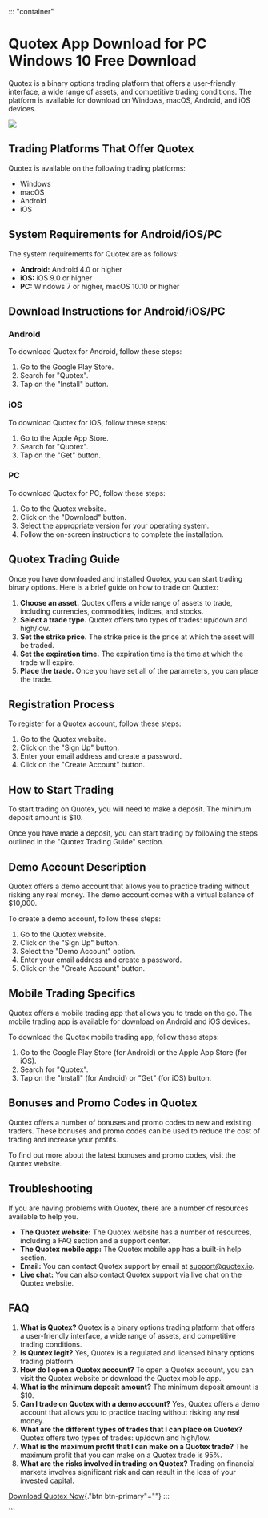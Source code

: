 ::: \"container\"
# Quotex App Download for PC Windows 10 Free Download

Quotex is a binary options trading platform that offers a user-friendly
interface, a wide range of assets, and competitive trading conditions.
The platform is available for download on Windows, macOS, Android, and
iOS devices.

[![](https://static.quotex.io/files/10_en/300_250.jpg)](https://traff.sbs/brokerqxlid)

## Trading Platforms That Offer Quotex

Quotex is available on the following trading platforms:

-   Windows
-   macOS
-   Android
-   iOS

## System Requirements for Android/iOS/PC

The system requirements for Quotex are as follows:

-   **Android:** Android 4.0 or higher
-   **iOS:** iOS 9.0 or higher
-   **PC:** Windows 7 or higher, macOS 10.10 or higher

## Download Instructions for Android/iOS/PC

### Android

To download Quotex for Android, follow these steps:

1.  Go to the Google Play Store.
2.  Search for "Quotex".
3.  Tap on the "Install" button.

### iOS

To download Quotex for iOS, follow these steps:

1.  Go to the Apple App Store.
2.  Search for "Quotex".
3.  Tap on the "Get" button.

### PC

To download Quotex for PC, follow these steps:

1.  Go to the Quotex website.
2.  Click on the "Download" button.
3.  Select the appropriate version for your operating system.
4.  Follow the on-screen instructions to complete the installation.

## Quotex Trading Guide

Once you have downloaded and installed Quotex, you can start trading
binary options. Here is a brief guide on how to trade on Quotex:

1.  **Choose an asset.** Quotex offers a wide range of assets to trade,
    including currencies, commodities, indices, and stocks.
2.  **Select a trade type.** Quotex offers two types of trades: up/down
    and high/low.
3.  **Set the strike price.** The strike price is the price at which the
    asset will be traded.
4.  **Set the expiration time.** The expiration time is the time at
    which the trade will expire.
5.  **Place the trade.** Once you have set all of the parameters, you
    can place the trade.

## Registration Process

To register for a Quotex account, follow these steps:

1.  Go to the Quotex website.
2.  Click on the "Sign Up" button.
3.  Enter your email address and create a password.
4.  Click on the "Create Account" button.

## How to Start Trading

To start trading on Quotex, you will need to make a deposit. The minimum
deposit amount is \$10.

Once you have made a deposit, you can start trading by following the
steps outlined in the "Quotex Trading Guide" section.

## Demo Account Description

Quotex offers a demo account that allows you to practice trading without
risking any real money. The demo account comes with a virtual balance of
\$10,000.

To create a demo account, follow these steps:

1.  Go to the Quotex website.
2.  Click on the "Sign Up" button.
3.  Select the "Demo Account" option.
4.  Enter your email address and create a password.
5.  Click on the "Create Account" button.

## Mobile Trading Specifics

Quotex offers a mobile trading app that allows you to trade on the go.
The mobile trading app is available for download on Android and iOS
devices.

To download the Quotex mobile trading app, follow these steps:

1.  Go to the Google Play Store (for Android) or the Apple App Store
    (for iOS).
2.  Search for "Quotex".
3.  Tap on the "Install" (for Android) or "Get" (for iOS)
    button.

## Bonuses and Promo Codes in Quotex

Quotex offers a number of bonuses and promo codes to new and existing
traders. These bonuses and promo codes can be used to reduce the cost of
trading and increase your profits.

To find out more about the latest bonuses and promo codes, visit the
Quotex website.

## Troubleshooting

If you are having problems with Quotex, there are a number of resources
available to help you.

-   **The Quotex website:** The Quotex website has a number of
    resources, including a FAQ section and a support center.
-   **The Quotex mobile app:** The Quotex mobile app has a built-in help
    section.
-   **Email:** You can contact Quotex support by email at
    support@quotex.io.
-   **Live chat:** You can also contact Quotex support via live chat on
    the Quotex website.

## FAQ

1.  **What is Quotex?** Quotex is a binary options trading platform that
    offers a user-friendly interface, a wide range of assets, and
    competitive trading conditions.
2.  **Is Quotex legit?** Yes, Quotex is a regulated and licensed binary
    options trading platform.
3.  **How do I open a Quotex account?** To open a Quotex account, you
    can visit the Quotex website or download the Quotex mobile app.
4.  **What is the minimum deposit amount?** The minimum deposit amount
    is \$10.
5.  **Can I trade on Quotex with a demo account?** Yes, Quotex offers a
    demo account that allows you to practice trading without risking any
    real money.
6.  **What are the different types of trades that I can place on
    Quotex?** Quotex offers two types of trades: up/down and high/low.
7.  **What is the maximum profit that I can make on a Quotex trade?**
    The maximum profit that you can make on a Quotex trade is 95%.
8.  **What are the risks involved in trading on Quotex?** Trading on
    financial markets involves significant risk and can result in the
    loss of your invested capital.

[Download Quotex Now](\%22https://traff.sbs/quotexonelink\%22){."btn
btn-primary"=""}
:::

\`\`\`

